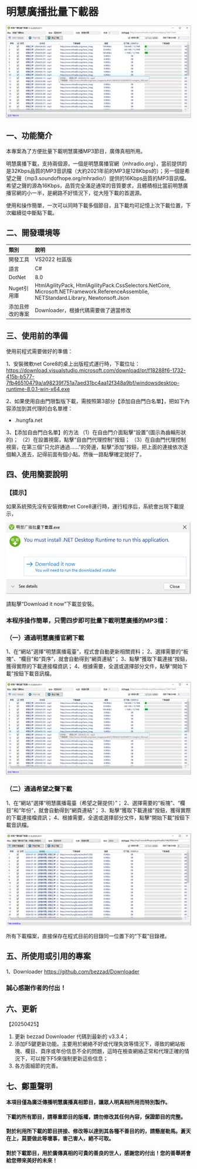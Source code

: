 # 明慧廣播批量下載器

![](./images/ScreenShot-01.png)

## 一、功能簡介

本專案為了方便批量下載明慧廣播MP3節目，廣傳真相所用。

明慧廣播下載，支持兩個源，一個是明慧廣播官網（mhradio.org），當前提供的是32Kbps品質的MP3音訊檔（大約2021年前的MP3是128Kbps的）；另一個是希望之聲（mp3.soundofhope.org/mhradio/）提供的16Kbps品質的MP3音訊檔。希望之聲的源為16Kbps，品質完全滿足通常的音質要求，且體積相比當前明慧廣播官網的小一半，是網路不好情況下，從大陸下載的首選源。

使用和操作簡單，一次可以同時下載多個節目，且下載均可記憶上次下載位置，下次繼續從中斷點下載。
 
## 二、開發環境等

|  類別  |說明|
| :---   | :---        |
|開發工具	|VS2022 社區版|
|語言|C#|
|DotNet|8.0|
|Nuget引用庫|HtmlAgilityPack, HtmlAgilityPack.CssSelectors.NetCore, Microsoft.NETFramework.ReferenceAssemblie, NETStandard.Library, Newtonsoft.Json|
|添加且修改的專案|Downloader，根據代碼需要做了適當修改|

## 三、使用前的準備

使用前程式需要做好的準備： 

1、安裝微軟net Core8的桌上出版程式運行時，下載位址：
https://download.visualstudio.microsoft.com/download/pr/f18288f6-1732-415b-b577-7fb46510479a/a98239f751a7aed31bc4aa12f348a9bf/windowsdesktop-runtime-8.0.1-win-x64.exe

2、如果使用自由門限製版下載，需按照第3部分【添加自由門白名單】，把如下內容添加到其代理的白名單裡：
- .hungfa.net

3、【添加自由門白名單】的方法
（1）在自由門介面點擊“設置”(圖示為齒輪形狀的)；
（2）在設置視窗，點擊“自由門代理控制”按鈕；
（3）在自由門代理控制視窗，在第三個“只允許通過……”的旁邊，點擊“添加”按鈕，把上面的連接依次逐個輸入進去，記得前面有個小點。然後一路點擊確定就好了。


## 四、使用簡要說明

### 【提示】
如果系統預先沒有安裝微軟net Core8運行時，運行程序后，系統會出現下載提示，

![](./images/TipFor-Net.desktop-DownloaderForMHR.png)

請點擊“Download it now”下載並安裝。

### 本程序操作簡單，只需四步即可批量下載明慧廣播的MP3檔：

### （一）通過明慧廣播官網下載

1、在“網站”選擇“明慧廣播電臺”，程式會自動更新相關資料；
2、選擇需要的“板塊”、“欄目”和“頁序”，就會自動得到“網頁連結”；
3、點擊“獲取下載連接”按鈕，獲得實際的下載連接檔資訊；
4、根據需要，全選或選擇部分文件，點擊“開始下載”按鈕下載音訊檔。

![](./images/ScreenShot-01.png)

### （二）通過希望之聲下載

1、在“網站”選擇“明慧廣播電臺（希望之聲提供）”；
2、選擇需要的“板塊”、“欄目”和“年份”，就會自動得到“網頁連結”；
3、點擊“獲取下載連接”按鈕，獲得實際的下載連接檔資訊；
4、根據需要，全選或選擇部分文件，點擊“開始下載”按鈕下載音訊檔。

![](./images/ScreenShot-02.png)

所有下載檔案，直接保存在程式目前的目錄同一位置下的“下載”目錄裡。

## 五、所使用或引用的專案

1、Downloader
https://github.com/bezzad/Downloader

### 誠心感謝作者的付出！

## 六、更新

【20250425】
1. 更新 bezzad Downloader 代碼到最新的 v3.3.4；
2. 添加F5鍵更新功能。主要用於網絡不好或代理失效等情況下，導致的網站板塊、欄目、頁序或年份信息不全的問題，這時在檢查網絡正常和代理正確的情況下，可以按下F5來强制更新這些信息；
3. 各方面細節的完善。

## 七、鄭重聲明

#### 本項目僅為廣泛傳播明慧廣播真相節目，讓眾人明真相所用而特別製作。
#### 下載的所有節目，請尊重節目的版權，請勿修改其任何內容，保證節目的完整。
#### 對於利用所下載的節目拼接、修改等以達到其各種不善目的的，請懸崖勒馬。蒼天在上，莫要做此等壞事，害己害人，絕不可取。
#### 對於下載節目，用於廣傳真相的可貴的善良的世人，感謝您的付出！您的善舉將會給您帶來美好的未來！


